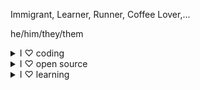 Immigrant, Learner, Runner, Coffee Lover,...

he/him/they/them

<details><summary>I ♡ coding</summary>
I got my first full-time programming job in 2005 and I'm hooked.
</details>

<details><summary>I ♡ open source</summary>
I used to be more active here. Here are some of <a href="/contributions.html">my contributions</a>, some more with my <b>old</b> username, <a href="https://web.archive.org/web/20170104083442/github.com/prt2121">prt2121</a> & <a href="https://web.archive.org/web/20160210084710/github.com/prt2121">here</a>.
</details>

<details>
    <summary>I ♡ learning</summary>
    <a href="/certificates.html">I have some professional certificates and completed more than 30 online MOOCs.</a>
</details>
